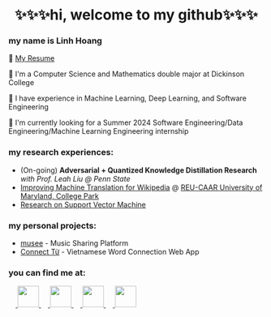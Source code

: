 <h1 align="center">✨✨✨hi, welcome to my github✨✨✨</h1>

<h3>my name is Linh Hoang</h3>
💠 <a href="https://drive.google.com/file/d/1SFiRulCVlS4KCuNAkuRgihpp8m1TYJ69/view?usp=sharing">My Resume</a>

🌸 I'm a Computer Science and Mathematics double major at Dickinson College

🍋 I have experience in Machine Learning, Deep Learning, and Software Engineering

🐸 I'm currently looking for a Summer 2024 Software Engineering/Data Engineering/Machine Learning Engineering internship

<h3>my research experiences:</h3>
<ul>
  <li>(On-going) <b>Adversarial + Quantized Knowledge Distillation Research </b><i>with Prof. Leah Liu @ Penn State</i></li>
  <li><a href="https://github.com/linhkhanhhoang/afriSimAlign">Improving Machine Translation for Wikipedia</a> @ <a href="https://www.cs.umd.edu/projects/reucaar/index.html">REU-CAAR University of Maryland, College Park</a></li>
  <li><a href="https://drive.google.com/file/d/1RrN0A-FHwmsSPYzb4TNzDx-eQImsQtV7/view">Research on Support Vector Machine</a></li>
</ul>

<h3>my personal projects:</h3>
<ul>
  <li><a href="https://github.com/TriNguyen52/musik_demo_2">musee</a> - Music Sharing Platform </li>
  <li><a href="https://github.com/QuangPhung15/Word-Connection-Game">Connect Từ</a> - Vietnamese Word Connection Web App</li>
</ul>

<h3>you can find me at:</h3>
  <a href="mailto:hoangli@dickinson.edu"> <img src="https://cdn.iconscout.com/icon/free/png-512/free-outlook-1411854-1194343.png?f=webp&w=512" width="42" height="42"/> </a>
  <a href="https://www.linkedin.com/in/linhhoang04/"> <img src="https://img.icons8.com/color/48/000000/linkedin.png" width="42" height="42"/> </a>
  <a href="https://www.facebook.com/linhkhanhoang/"> <img src="https://img.icons8.com/color/48/000000/facebook-new.png" width="42" height="42"/> </a>
  <a href="https://discord.com/users/temthoi"> <img src="https://img.icons8.com/color/48/000000/discord--v2.png" width="42" height="42"/> </a>
  
<!--
**linhkhanhhoang/linhkhanhhoang** is a ✨ _special_ ✨ repository because its `README.md` (this file) appears on your GitHub profile.

Here are some ideas to get you started:

- 🔭 I’m currently working on ...
- 🌱 I’m currently learning ...
- 👯 I’m looking to collaborate on ...
- 🤔 I’m looking for help with ...
- 💬 Ask me about ...
- 📫 How to reach me: ...
- 😄 Pronouns: ...
- ⚡ Fun fact: ...
-->
